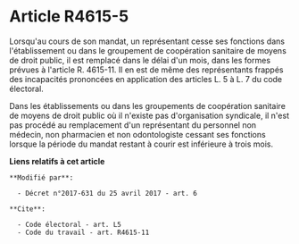 # Article R4615-5

Lorsqu'au cours de son mandat, un représentant cesse ses fonctions dans l'établissement ou dans le groupement de coopération
sanitaire de moyens de droit public, il est remplacé dans le délai d'un mois, dans les formes prévues à l'article R. 4615-11.
Il en est de même des représentants frappés des incapacités prononcées en application des articles L. 5 à L. 7 du code
électoral.

Dans les établissements ou dans les groupements de coopération sanitaire de moyens de droit public où il n'existe pas
d'organisation syndicale, il n'est pas procédé au remplacement d'un représentant du personnel non médecin, non pharmacien et
non odontologiste cessant ses fonctions lorsque la période du mandat restant à courir est inférieure à trois mois.

**Liens relatifs à cet article**

	**Modifié par**:

	  - Décret n°2017-631 du 25 avril 2017 - art. 6

	**Cite**:

	  - Code électoral - art. L5
	  - Code du travail - art. R4615-11
